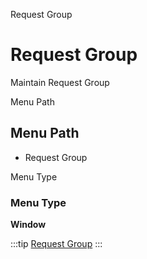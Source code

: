 
Request Group
# Request Group


Maintain Request Group

Menu Path
## Menu Path



- Request Group

Menu Type
### Menu Type

**Window**


:::tip
[Request Group](functional-guide/window/window-request-group.md)
:::